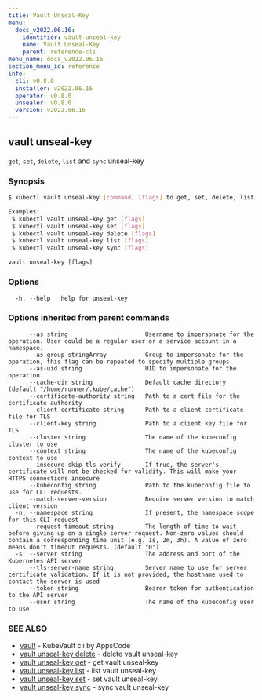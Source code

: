 ```yaml
---
title: Vault Unseal-Key
menu:
  docs_v2022.06.16:
    identifier: vault-unseal-key
    name: Vault Unseal-Key
    parent: reference-cli
menu_name: docs_v2022.06.16
section_menu_id: reference
info:
  cli: v0.8.0
  installer: v2022.06.16
  operator: v0.8.0
  unsealer: v0.8.0
  version: v2022.06.16
---
```


## vault unseal-key

`get`, `set`, `delete`, `list` and `sync` unseal-key

### Synopsis

```bash
$ kubectl vault unseal-key [command] [flags] to get, set, delete, list or sync vault unseal-keys

Examples:
 $ kubectl vault unseal-key get [flags]
 $ kubectl vault unseal-key set [flags]
 $ kubectl vault unseal-key delete [flags]
 $ kubectl vault unseal-key list [flags]
 $ kubectl vault unseal-key sync [flags]
```

```
vault unseal-key [flags]
```

### Options

```
  -h, --help   help for unseal-key
```

### Options inherited from parent commands

```
      --as string                      Username to impersonate for the operation. User could be a regular user or a service account in a namespace.
      --as-group stringArray           Group to impersonate for the operation, this flag can be repeated to specify multiple groups.
      --as-uid string                  UID to impersonate for the operation.
      --cache-dir string               Default cache directory (default "/home/runner/.kube/cache")
      --certificate-authority string   Path to a cert file for the certificate authority
      --client-certificate string      Path to a client certificate file for TLS
      --client-key string              Path to a client key file for TLS
      --cluster string                 The name of the kubeconfig cluster to use
      --context string                 The name of the kubeconfig context to use
      --insecure-skip-tls-verify       If true, the server's certificate will not be checked for validity. This will make your HTTPS connections insecure
      --kubeconfig string              Path to the kubeconfig file to use for CLI requests.
      --match-server-version           Require server version to match client version
  -n, --namespace string               If present, the namespace scope for this CLI request
      --request-timeout string         The length of time to wait before giving up on a single server request. Non-zero values should contain a corresponding time unit (e.g. 1s, 2m, 3h). A value of zero means don't timeout requests. (default "0")
  -s, --server string                  The address and port of the Kubernetes API server
      --tls-server-name string         Server name to use for server certificate validation. If it is not provided, the hostname used to contact the server is used
      --token string                   Bearer token for authentication to the API server
      --user string                    The name of the kubeconfig user to use
```

### SEE ALSO

* [vault](/docs/v2022.06.16/reference/cli/vault)	 - KubeVault cli by AppsCode
* [vault unseal-key delete](/docs/v2022.06.16/reference/cli/vault_unseal-key_delete)	 - delete vault unseal-key
* [vault unseal-key get](/docs/v2022.06.16/reference/cli/vault_unseal-key_get)	 - get vault unseal-key
* [vault unseal-key list](/docs/v2022.06.16/reference/cli/vault_unseal-key_list)	 - list vault unseal-key
* [vault unseal-key set](/docs/v2022.06.16/reference/cli/vault_unseal-key_set)	 - set vault unseal-key
* [vault unseal-key sync](/docs/v2022.06.16/reference/cli/vault_unseal-key_sync)	 - sync vault unseal-key

